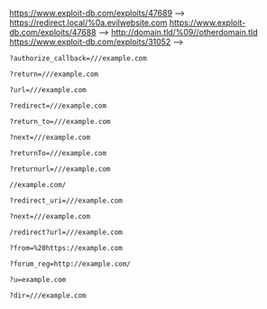 https://www.exploit-db.com/exploits/47689 --> https://redirect.local/%0a.evilwebsite.com
https://www.exploit-db.com/exploits/47688 --> http://domain.tld/%09//otherdomain.tld
https://www.exploit-db.com/exploits/31052 -->
```
?authorize_callback=///example.com

?return=///example.com

?url=///example.com

?redirect=///example.com

?return_to=///example.com

?next=///example.com

?returnTo=///example.com

?returnurl=///example.com

//example.com/

?redirect_uri=///example.com

?next=///example.com

/redirect?url=///example.com

?from=%20https://example.com

?forum_reg=http://example.com/

?u=example.com

?dir=///example.com

```

